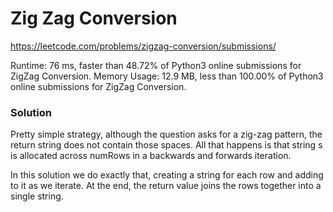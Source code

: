 # Zig Zag Conversion

https://leetcode.com/problems/zigzag-conversion/submissions/

Runtime: 76 ms, faster than 48.72% of Python3 online submissions for ZigZag Conversion.
Memory Usage: 12.9 MB, less than 100.00% of Python3 online submissions for ZigZag Conversion.

### Solution

Pretty simple strategy, although the question asks for a zig-zag pattern, the return string does not contain those spaces. All that happens is that string s is allocated across numRows in a backwards and forwards iteration.

In this solution we do exactly that, creating a string for each row and adding to it as we iterate. At the end, the return value joins the rows together into a single string.
